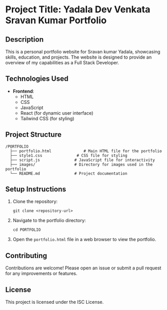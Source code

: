 # Project Title: Yadala Dev Venkata Sravan Kumar Portfolio

## Description
This is a personal portfolio website for Sravan kumar Yadala, showcasing skills, education, and projects. The website is designed to provide an overview of my capabilities as a Full Stack Developer.

## Technologies Used
- **Frontend**: 
  - HTML
  - CSS
  - JavaScript
  - React (for dynamic user interface)
  - Tailwind CSS (for styling)

## Project Structure
```
/PORTFOLIO
  ├── portfolio.html              # Main HTML file for the portfolio
  ├── style1.css               # CSS file for styling
  ├── script.js               # JavaScript file for interactivity
  ├── images/                 # Directory for images used in the portfolio
  └── README.md               # Project documentation
```

## Setup Instructions
1. Clone the repository:
   ```
   git clone <repository-url>
   ```

2. Navigate to the portfolio directory:
   ```
   cd PORTFOLIO
   ```

3. Open the `portfolio.html` file in a web browser to view the portfolio.

## Contributing
Contributions are welcome! Please open an issue or submit a pull request for any improvements or features.

## License
This project is licensed under the ISC License.